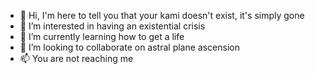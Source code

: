 - 👋 Hi, I'm here to tell you that your kami doesn't exist, it's simply gone
- 👀 I’m interested in having an existential crisis
- 🌱 I’m currently learning how to get a life
- 💞️ I’m looking to collaborate on astral plane ascension
- 📫 You are not reaching me

<!---
HanceSu/HanceSu is a ✨ special ✨ repository because its `README.md` (this file) appears on your GitHub profile.
You can click the Preview link to take a look at your changes.
--->
